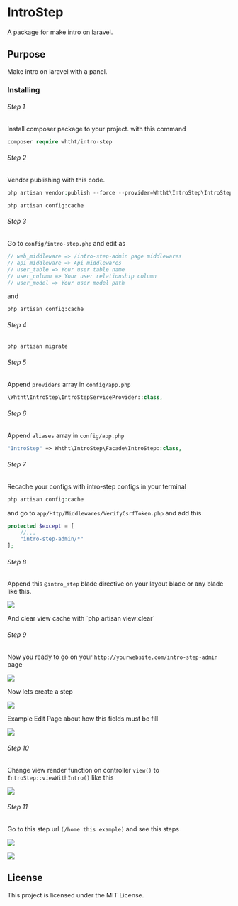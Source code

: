 # IntroStep

A package for make intro on laravel.

## Purpose

Make intro on laravel with a panel.

### Installing

###### Step 1
Install composer package to your project.
with this command
```php
composer require whtht/intro-step
```
###### Step 2
Vendor publishing with this code.
```php
php artisan vendor:publish --force --provider=Whtht\IntroStep\IntroStepServiceProvider
```
`php artisan config:cache`
###### Step 3
Go to `config/intro-step.php` and edit as 

```php
// web_middleware => /intro-step-admin page middlewares
// api_middleware => Api middlewares
// user_table => Your user table name
// user_column => Your user relationship column
// user_model => Your user model path
```
and
```
php artisan config:cache
```
###### Step 4
```php
php artisan migrate
```

###### Step 5
Append `providers` array in `config/app.php`
```php
\Whtht\IntroStep\IntroStepServiceProvider::class,
```

###### Step 6
Append `aliases` array in `config/app.php`
```php
"IntroStep" => Whtht\IntroStep\Facade\IntroStep::class,
```

###### Step 7
Recache your configs with intro-step configs in your terminal
```php
php artisan config:cache
```
and go to `app/Http/Middlewares/VerifyCsrfToken.php` and add this

```php
protected $except = [
    //...
    "intro-step-admin/*"
];
```



###### Step 8
Append this `@intro_step` blade directive on your layout blade or any blade like this.
<p><img src="https://github.com/whthT/intro-step/blob/master/src/docs/blade-directive.png"></p>
And clear view cache with `php artisan view:clear`

###### Step 9
Now you ready to go on your `http://yourwebsite.com/intro-step-admin` page
<p><img src="https://github.com/whthT/intro-step/blob/master/src/docs/step-list.png"></p>
Now lets create a step
<p><img src="https://github.com/whthT/intro-step/blob/master/src/docs/create-new-step.png"></p>

Example Edit Page about how this fields must be fill
<p><img src="https://github.com/whthT/intro-step/blob/master/src/docs/edit-step.png"></p>

###### Step 10
Change view render function on controller `view()` to `IntroStep::viewWithIntro()` like this
<p><img src="https://github.com/whthT/intro-step/blob/master/src/docs/view-with-intro.png"></p>

###### Step 11
Go to this step url `(/home this example)` and see this steps
<p><img src="https://github.com/whthT/intro-step/blob/master/src/docs/home-blade-code.png"></p>
<p><img src="https://github.com/whthT/intro-step/blob/master/src/docs/home-blade.png"></p>

## License

This project is licensed under the MIT License.
